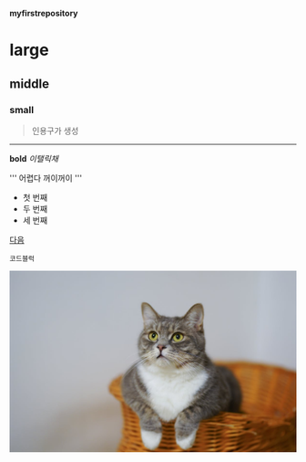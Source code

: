 
**myfirstrepository**


# large
## middle
### small

> 인용구가 생성

***
__bold__
_이탤릭채_

'''
어렵다 꺼이꺼이
'''

- 첫 번째
- 두 번째
- 세 번째

[다음](https://www.daum.net)

```
코드블럭
```

<img width="" height="" src="./picture/고양이.jpeg"></img>
